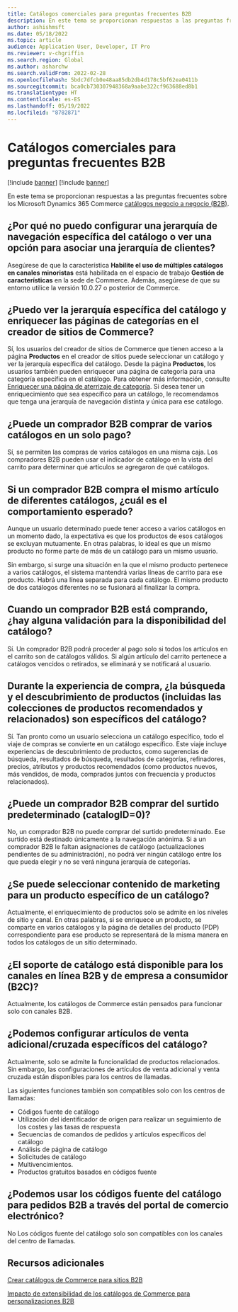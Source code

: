 ```yaml
---
title: Catálogos comerciales para preguntas frecuentes B2B
description: En este tema se proporcionan respuestas a las preguntas frecuentes sobre los catálogos Microsoft Dynamics 365 Commerce.
author: ashishmsft
ms.date: 05/18/2022
ms.topic: article
audience: Application User, Developer, IT Pro
ms.reviewer: v-chgriffin
ms.search.region: Global
ms.author: asharchw
ms.search.validFrom: 2022-02-28
ms.openlocfilehash: 5bdc7dfcb0e48aa85db2db4d178c5bf62ea0411b
ms.sourcegitcommit: bca0cb730307948368a9aabe322cf963688ed8b1
ms.translationtype: HT
ms.contentlocale: es-ES
ms.lasthandoff: 05/19/2022
ms.locfileid: "8782871"
---
```

# <a name="commerce-catalogs-for-b2b-faq"></a>Catálogos comerciales para preguntas frecuentes B2B

[!include [banner](includes/banner.md)]
[!include [banner](includes/preview-banner.md)]

En este tema se proporcionan respuestas a las preguntas frecuentes sobre los Microsoft Dynamics 365 Commerce [catálogos negocio a negocio (B2B)](catalogs-b2b-sites.md).

## <a name="why-cant-i-configure-a-catalog-specific-navigation-hierarchy-or-see-an-option-to-associate-a-customer-hierarchy"></a>¿Por qué no puedo configurar una jerarquía de navegación específica del catálogo o ver una opción para asociar una jerarquía de clientes?

Asegúrese de que la característica **Habilite el uso de múltiples catálogos en canales minoristas** está habilitada en el espacio de trabajo **Gestión de características** en la sede de Commerce. Además, asegúrese de que su entorno utilice la versión 10.0.27 o posterior de Commerce.

## <a name="can-i-view-the-catalog-specific-hierarchy-and-enrich-category-pages-in-commerce-site-builder"></a>¿Puedo ver la jerarquía específica del catálogo y enriquecer las páginas de categorías en el creador de sitios de Commerce?

Sí, los usuarios del creador de sitios de Commerce que tienen acceso a la página **Productos** en el creador de sitios puede seleccionar un catálogo y ver la jerarquía específica del catálogo. Desde la página **Productos**, los usuarios también pueden enriquecer una página de categoría para una categoría específica en el catálogo. Para obtener más información, consulte [Enriquecer una página de aterrizaje de categoría](enrich-category-page.md). Si desea tener un enriquecimiento que sea específico para un catálogo, le recomendamos que tenga una jerarquía de navegación distinta y única para ese catálogo.

## <a name="can-a-b2b-shopper-purchase-from-multiple-catalogs-in-a-single-checkout"></a>¿Puede un comprador B2B comprar de varios catálogos en un solo pago?

Sí, se permiten las compras de varios catálogos en una misma caja. Los compradores B2B pueden usar el indicador de catálogo en la vista del carrito para determinar qué artículos se agregaron de qué catálogos.

## <a name="if-a-b2b-shopper-purchases-the-same-item-from-different-catalogs-what-is-the-expected-behavior"></a>Si un comprador B2B compra el mismo artículo de diferentes catálogos, ¿cuál es el comportamiento esperado?

Aunque un usuario determinado puede tener acceso a varios catálogos en un momento dado, la expectativa es que los productos de esos catálogos se excluyan mutuamente. En otras palabras, lo ideal es que un mismo producto no forme parte de más de un catálogo para un mismo usuario.

Sin embargo, si surge una situación en la que el mismo producto pertenece a varios catálogos, el sistema mantendrá varias líneas de carrito para ese producto. Habrá una línea separada para cada catálogo. El mismo producto de dos catálogos diferentes no se fusionará al finalizar la compra.

## <a name="when-a-b2b-shopper-is-shopping-is-there-any-validation-for-catalog-availability"></a>Cuando un comprador B2B está comprando, ¿hay alguna validación para la disponibilidad del catálogo?

Sí. Un comprador B2B podrá proceder al pago solo si todos los artículos en el carrito son de catálogos válidos. Si algún artículo del carrito pertenece a catálogos vencidos o retirados, se eliminará y se notificará al usuario.

## <a name="during-the-shopping-experience-are-search-and-product-discovery-including-related-and-recommended-product-collections-catalog-specific"></a>Durante la experiencia de compra, ¿la búsqueda y el descubrimiento de productos (incluidas las colecciones de productos recomendados y relacionados) son específicos del catálogo?

Sí. Tan pronto como un usuario selecciona un catálogo específico, todo el viaje de compras se convierte en un catálogo específico. Este viaje incluye experiencias de descubrimiento de productos, como sugerencias de búsqueda, resultados de búsqueda, resultados de categorías, refinadores, precios, atributos y productos recomendados (como productos nuevos, más vendidos, de moda, comprados juntos con frecuencia y productos relacionados).

## <a name="can-a-b2b-shopper-purchase-from-the-default-assortment-catalogid0"></a>¿Puede un comprador B2B comprar del surtido predeterminado (catalogID=0)?

No, un comprador B2B no puede comprar del surtido predeterminado. Ese surtido está destinado únicamente a la navegación anónima. Si a un comprador B2B le faltan asignaciones de catálogo (actualizaciones pendientes de su administración), no podrá ver ningún catálogo entre los que pueda elegir y no se verá ninguna jerarquía de categorías.

## <a name="can-marketing-content-be-curated-for-a-product-that-is-specific-to-a-catalog"></a>¿Se puede seleccionar contenido de marketing para un producto específico de un catálogo?

Actualmente, el enriquecimiento de productos solo se admite en los niveles de sitio y canal. En otras palabras, si se enriquece un producto, se comparte en varios catálogos y la página de detalles del producto (PDP) correspondiente para ese producto se representará de la misma manera en todos los catálogos de un sitio determinado.

## <a name="is-catalog-support-available-for-both-b2b-and-business-to-consumer-b2c-online-channels"></a>¿El soporte de catálogo está disponible para los canales en línea B2B y de empresa a consumidor (B2C)?

Actualmente, los catálogos de Commerce están pensados para funcionar solo con canales B2B.

## <a name="can-we-set-up-catalog-specific-upsellcross-sell-items"></a>¿Podemos configurar artículos de venta adicional/cruzada específicos del catálogo?

Actualmente, solo se admite la funcionalidad de productos relacionados. Sin embargo, las configuraciones de artículos de venta adicional y venta cruzada están disponibles para los centros de llamadas.

Las siguientes funciones también son compatibles solo con los centros de llamadas:

- Códigos fuente de catálogo
- Utilización del identificador de origen para realizar un seguimiento de los costes y las tasas de respuesta
- Secuencias de comandos de pedidos y artículos específicos del catálogo
- Análisis de página de catálogo
- Solicitudes de catálogo
- Multivencimientos.
- Productos gratuitos basados en códigos fuente

## <a name="can-we-use-catalog-source-codes-for-b2b-orders-through-the-e-commerce-portal"></a>¿Podemos usar los códigos fuente del catálogo para pedidos B2B a través del portal de comercio electrónico?

No Los códigos fuente del catálogo solo son compatibles con los canales del centro de llamadas.

## <a name="additional-resources"></a>Recursos adicionales

[Crear catálogos de Commerce para sitios B2B](catalogs-b2b-sites.md)

[Impacto de extensibilidad de los catálogos de Commerce para personalizaciones B2B](catalogs-b2b-sites-dev.md)
